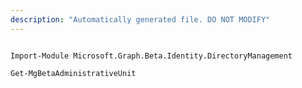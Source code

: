 ```yaml
---
description: "Automatically generated file. DO NOT MODIFY"
---
```


```powershellv2

Import-Module Microsoft.Graph.Beta.Identity.DirectoryManagement

Get-MgBetaAdministrativeUnit

```